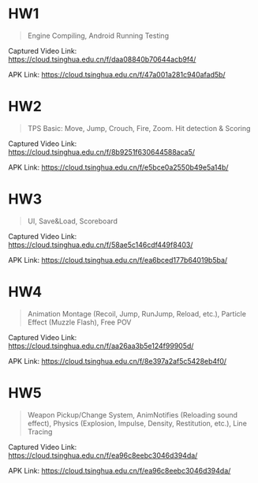 # HW1

> Engine Compiling, Android Running Testing

Captured Video Link: https://cloud.tsinghua.edu.cn/f/daa08840b70644acb9f4/

APK Link: https://cloud.tsinghua.edu.cn/f/47a001a281c940afad5b/

# HW2

> TPS Basic: Move, Jump, Crouch, Fire, Zoom. Hit detection & Scoring

Captured Video Link: https://cloud.tsinghua.edu.cn/f/8b9251f630644588aca5/

APK Link: https://cloud.tsinghua.edu.cn/f/e5bce0a2550b49e5a14b/

# HW3

> UI, Save&Load, Scoreboard

Captured Video Link: https://cloud.tsinghua.edu.cn/f/58ae5c146cdf449f8403/

APK Link: https://cloud.tsinghua.edu.cn/f/ea6bced177b64019b5ba/

# HW4

> Animation Montage (Recoil, Jump, RunJump, Reload, etc.), Particle Effect (Muzzle Flash), Free POV

Captured Video Link: https://cloud.tsinghua.edu.cn/f/aa26aa3b5e124f99905d/

APK Link: https://cloud.tsinghua.edu.cn/f/8e397a2af5c5428eb4f0/

# HW5

> Weapon Pickup/Change System, AnimNotifies (Reloading sound effect), Physics (Explosion, Impulse, Density, Restitution, etc.), Line Tracing

Captured Video Link: https://cloud.tsinghua.edu.cn/f/ea96c8eebc3046d394da/

APK Link: https://cloud.tsinghua.edu.cn/f/ea96c8eebc3046d394da/

